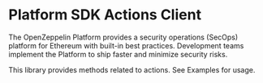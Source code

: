 # Platform SDK Actions Client

The OpenZeppelin Platform provides a security operations (SecOps) platform for Ethereum with built-in best practices. Development teams implement the Platform to ship faster and minimize security risks.

This library provides methods related to actions. See Examples for usage.
